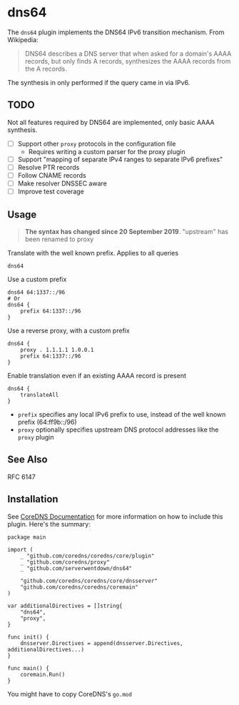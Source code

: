 
# dns64

The `dns64` plugin implements the DNS64 IPv6 transition mechanism. From Wikipedia:

> DNS64 describes a DNS server that when asked for a domain's AAAA records, but only finds
> A records, synthesizes the AAAA records from the A records.

The synthesis in only performed if the query came in via IPv6.

## TODO

Not all features required by DNS64 are implemented, only basic AAAA synthesis.

* [ ] Support other `proxy` protocols in the configuration file
  - Requires writing a custom parser for the proxy plugin
* [ ] Support "mapping of separate IPv4 ranges to separate IPv6 prefixes"
* [ ] Resolve PTR records
* [ ] Follow CNAME records
* [ ] Make resolver DNSSEC aware
* [ ] Improve test coverage

## Usage

> **The syntax has changed since 20 September 2019**. "upstream" has been renamed to proxy

Translate with the well known prefix. Applies to all queries

```
dns64
```

Use a custom prefix

```
dns64 64:1337::/96
# Or 
dns64 {
    prefix 64:1337::/96
}
```

Use a reverse proxy, with a custom prefix

```
dns64 {
    proxy . 1.1.1.1 1.0.0.1
    prefix 64:1337::/96
}
```

Enable translation even if an existing AAAA record is present

```
dns64 {
    translateAll
}
```

* `prefix` specifies any local IPv6 prefix to use, instead of the well known prefix (64:ff9b::/96)
* `proxy` optionally specifies upstream DNS protocol addresses like the `proxy` plugin

## See Also

RFC 6147

## Installation

See [CoreDNS Documentation](https://coredns.io/2017/07/25/compile-time-enabling-or-disabling-plugins/) for more information on how to include this plugin. Here's the summary:

```
package main

import (
	_ "github.com/coredns/coredns/core/plugin"
	_ "github.com/coredns/proxy"
	_ "github.com/serverwentdown/dns64"

	"github.com/coredns/coredns/core/dnsserver"
	"github.com/coredns/coredns/coremain"
)

var additionalDirectives = []string{
	"dns64",
	"proxy",
}

func init() {
	dnsserver.Directives = append(dnsserver.Directives, additionalDirectives...)
}

func main() {
	coremain.Run()
}
```

You might have to copy CoreDNS's `go.mod`
